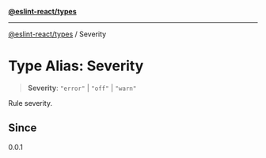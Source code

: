 [**@eslint-react/types**](../README.md)

***

[@eslint-react/types](../README.md) / Severity

# Type Alias: Severity

> **Severity**: `"error"` \| `"off"` \| `"warn"`

Rule severity.

## Since

0.0.1
